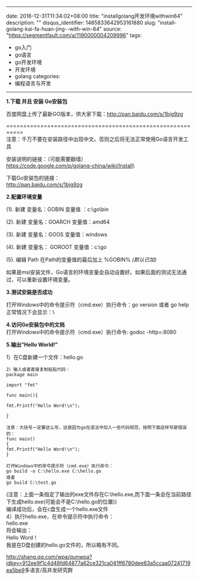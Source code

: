 
---
date: 2016-12-31T11:34:02+08:00
title: "installgolang开发环境withwin64"
description: ""
disqus_identifier: 1485833642953161880
slug: "install-golang-kai-fa-huan-jing--with-win-64"
source: "https://segmentfault.com/a/1190000004209996"
tags: 
- go入门 
- go语言 
- go开发环境 
- 开发环境 
- golang 
categories:
- 编程语言与开发
---

**1.下载 并且 安装 Go安装包**

百度网盘上传了最新GO版本，供大家下载：<http://pan.baidu.com/s/1bjg9zg>

===========================================================\
注意：千万不要在安装路径中出现中文。否则之后将无法正常使用Go语言开发工具

安装说明的链接：（可能需要翻墙）\
<https://code.google.com/p/golang-china/wiki/Install>\

下载Go安装包的链接：\
<http://pan.baidu.com/s/1bjg9zg>

**2.配置环境变量**

(1). 新建 变量名：GOBIN 变量值 ：c:\\go\\bin

(2). 新建 变量名：GOARCH 变量值：amd64

(3). 新建 变量名：GOOS 变量值：windows

(4). 新建 变量名： GOROOT 变量值：c:\\go

(5). 编辑 Path 在Path的变量值的最后加上 %GOBIN% *(默认已加)*

如果是msi安装文件，Go语言的环境变量会自动设置好。如果后面的测试无法通过，可以重新设置环境变量。

**3.测试安装是否成功**

打开Windows中的命令提示符（cmd.exe）执行命令：go version 或者 go help\
正常情况下会显示：\

**4.访问Go安装包中的文档**\
打开Windows中的命令提示符（cmd.exe）执行命令: godoc -http=:8080

**5.输出“Hello World!”**

1）在C盘新建一个文件：hello.go

    2）输入或者直接复制粘贴代码：
    package main

    import "fmt"

    func main(){

    fmt.Printf("Hello Word!\n");

    }

    注意：大括号一定要这么写，这是因为go在语法中加入一些代码规范，按照下面这样写是错误的：
    func main()
    {
    fmt.Printf("Hello Word!\n");
    }

    打开Windows中的命令提示符（cmd.exe）执行命令：
    go build -o C:\hello.exe C:\hello.go
    或者
    go build C:\test.go

(注意：上面一条指定了输出的exe文件存在C:\\hello.exe,而下面一条会在当前路径下生成hello.exe(可能会不是C:\\hello.go的位置))\
编译成功后，会在c盘生成一个hello.exe文件\
4）执行hello.exe，在命令提示符中执行命令：\
hello.exe\
将会输出：\
Hello Word！\
我是在D盘创建的hello.go文件的，所以略有不同。

<http://shang.qq.com/wpa/qunwpa?idkey=912ee9f1c4d48fd64877a62ce321ca041ff6780dee63a5ccaa07241719ea5be9>多语言/高并发研究群

